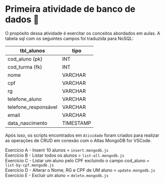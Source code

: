 # Primeira atividade de banco de dados 🎲

O propósito dessa atividade é exercitar os conceitos abordados em aulas. A tabela sql com os seguintes campos foi traduzida para NoSQL:

| tbl_alunos  | tipo | 
| ------------- | ------- |
| cod_aluno (pk) | INT |
| cod_turma (fk)  | INT |
| nome| VARCHAR |
|cpf| VARCHAR |
|rg| VARCHAR |
|telefone_aluno| VARCHAR |
|telefone_responsável| VARCHAR |
|email| VARCHAR | 
|data_nascimento| TIMESTAMP |

Após isso, os scripts encontrados em ```Atividade``` foram criados para realizar as operações de CRUD em conexão com o Atlas MongoDB for VSCode.

Exercício A - Inserir 10 alunos = ```insert.mongodb.js```\
Exercício B - Listar todos os alunos = ```list-all.mongodb.js```\
Exercício C - Listar um aluno pelo CPF excluindo o campo cod_aluno = ```list-by-cpf.mongodb.js```\
Exercício D - Alterar o Nome, RG e CPF de UM aluno = ```update.mongodb.js```\
Exercício E - Excluir um aluno = ```delete.mongodb.js```

